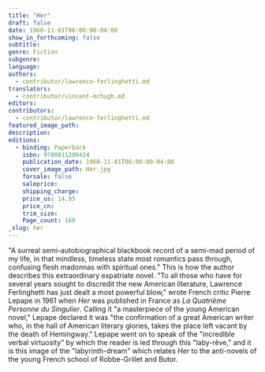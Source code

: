 ```yaml
---
title: "Her"
draft: false
date: 1960-11-01T06:00:00-04:00
show_in_forthcoming: false
subtitle:
genre: Fiction
subgenre:
language:
authors:
  - contributor/lawrence-ferlinghetti.md
translators:
  - contributor/vincent-mchugh.md
editors:
contributors:
  - contributor/lawrence-ferlinghetti.md
featured_image_path:
description:
editions:
  - binding: Paperback
    isbn: 9780811200424
    publication_date: 1960-11-01T06:00:00-04:00
    cover_image_path: Her.jpg
    forsale: false
    saleprice:
    shipping_charge:
    price_us: 14.95
    price_cn:
    trim_size:
    Page_count: 160
_slug: her
---
```


"A surreal semi-autobiographical blackbook record of a semi-mad period of my life, in that mindless, timeless state most romantics pass through, confusing flesh madonnas with spiritual ones." This is how the author describes this extraordinary expatriate novel. "To all those who have for several years sought to discredit the new American literature, Lawrence Ferlinghetti has just dealt a most powerful blow," wrote French critic Pierre Lepape in 1961 when _Her_ was published in France as _La Quatrième Personne du Singulier_. Calling it "a masterpiece of the young American novel," Lepape declared it was "the confirmation of a great American writer who, in the hall of American literary glories, takes the place left vacant by the death of Hemingway." Lepape went on to speak of the "incredible verbal virtuosity" by which the reader is led through this "laby-rêve," and it is this image of the "labyrinth-dream" which relates _Her_ to the anti-novels of the young French school of Robbe-Grillet and Butor.

